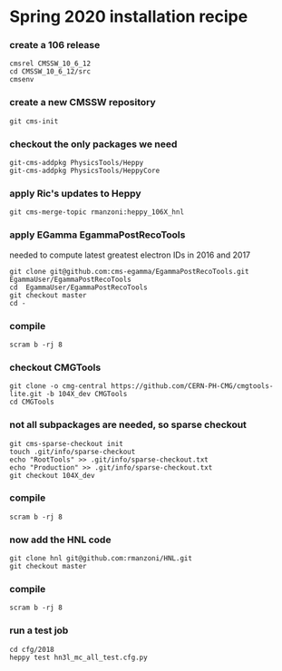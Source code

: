 # Spring 2020 installation recipe

### create a 106 release

```
cmsrel CMSSW_10_6_12
cd CMSSW_10_6_12/src
cmsenv
```

### create a new CMSSW repository
```
git cms-init
```

### checkout the only packages we need
```
git-cms-addpkg PhysicsTools/Heppy
git-cms-addpkg PhysicsTools/HeppyCore
```

### apply Ric's updates to Heppy
```
git cms-merge-topic rmanzoni:heppy_106X_hnl
```

### apply EGamma EgammaPostRecoTools  
needed to compute latest greatest electron IDs in 2016 and 2017
```
git clone git@github.com:cms-egamma/EgammaPostRecoTools.git  EgammaUser/EgammaPostRecoTools
cd  EgammaUser/EgammaPostRecoTools
git checkout master
cd -
```

### compile
```
scram b -rj 8
```

### checkout CMGTools
```
git clone -o cmg-central https://github.com/CERN-PH-CMG/cmgtools-lite.git -b 104X_dev CMGTools
cd CMGTools
```

### not all subpackages are needed, so sparse  checkout
```
git cms-sparse-checkout init
touch .git/info/sparse-checkout
echo "RootTools" >> .git/info/sparse-checkout.txt
echo "Production" >> .git/info/sparse-checkout.txt
git checkout 104X_dev
```

### compile
```
scram b -rj 8
```

### now add the HNL code
```
git clone hnl git@github.com:rmanzoni/HNL.git
git checkout master
```

### compile
```
scram b -rj 8
```

### run a test job
```
cd cfg/2018
heppy test hn3l_mc_all_test.cfg.py
```
